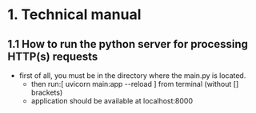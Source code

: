 # 1. Technical manual

## 1.1 How to run the python server for processing HTTP(s) requests

* first of all, you must be in the directory where the main.py is located.
    * then run:[ uvicorn main:app --reload ] from terminal (without [] brackets)
    * application should be available at localhost:8000
    
